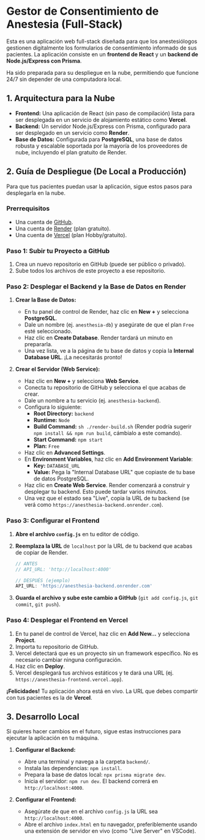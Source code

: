 # Gestor de Consentimiento de Anestesia (Full-Stack)

Esta es una aplicación web full-stack diseñada para que los anestesiólogos gestionen digitalmente los formularios de consentimiento informado de sus pacientes. La aplicación consiste en un **frontend de React** y un **backend de Node.js/Express con Prisma**.

Ha sido preparada para su despliegue en la nube, permitiendo que funcione 24/7 sin depender de una computadora local.

## 1. Arquitectura para la Nube

- **Frontend:** Una aplicación de React (sin paso de compilación) lista para ser desplegada en un servicio de alojamiento estático como **Vercel**.
- **Backend:** Un servidor Node.js/Express con Prisma, configurado para ser desplegado en un servicio como **Render**.
- **Base de Datos:** Configurada para **PostgreSQL**, una base de datos robusta y escalable soportada por la mayoría de los proveedores de nube, incluyendo el plan gratuito de Render.

## 2. Guía de Despliegue (De Local a Producción)

Para que tus pacientes puedan usar la aplicación, sigue estos pasos para desplegarla en la nube.

### Prerrequisitos
- Una cuenta de [GitHub](https://github.com/).
- Una cuenta de [Render](https://render.com/) (plan gratuito).
- Una cuenta de [Vercel](https://vercel.com/) (plan Hobby/gratuito).

### Paso 1: Subir tu Proyecto a GitHub

1.  Crea un nuevo repositorio en GitHub (puede ser público o privado).
2.  Sube todos los archivos de este proyecto a ese repositorio.

### Paso 2: Desplegar el Backend y la Base de Datos en Render

1.  **Crear la Base de Datos:**
    - En tu panel de control de Render, haz clic en **New +** y selecciona **PostgreSQL**.
    - Dale un nombre (ej. `anesthesia-db`) y asegúrate de que el plan `Free` esté seleccionado.
    - Haz clic en **Create Database**. Render tardará un minuto en prepararla.
    - Una vez lista, ve a la página de tu base de datos y copia la **Internal Database URL**. ¡La necesitarás pronto!

2.  **Crear el Servidor (Web Service):**
    - Haz clic en **New +** y selecciona **Web Service**.
    - Conecta tu repositorio de GitHub y selecciona el que acabas de crear.
    - Dale un nombre a tu servicio (ej. `anesthesia-backend`).
    - Configura lo siguiente:
        - **Root Directory:** `backend`
        - **Runtime:** `Node`
        - **Build Command:** `sh ./render-build.sh` (Render podría sugerir `npm install && npm run build`, cámbialo a este comando).
        - **Start Command:** `npm start`
        - **Plan:** `Free`
    - Haz clic en **Advanced Settings**.
    - En **Environment Variables**, haz clic en **Add Environment Variable**:
        - **Key:** `DATABASE_URL`
        - **Value:** Pega la "Internal Database URL" que copiaste de tu base de datos PostgreSQL.
    - Haz clic en **Create Web Service**. Render comenzará a construir y desplegar tu backend. Esto puede tardar varios minutos.
    - Una vez que el estado sea "Live", copia la URL de tu backend (se verá como `https://anesthesia-backend.onrender.com`).

### Paso 3: Configurar el Frontend

1.  **Abre el archivo `config.js`** en tu editor de código.
2.  **Reemplaza la URL** de `localhost` por la URL de tu backend que acabas de copiar de Render.

    ```javascript
    // ANTES
    // API_URL: 'http://localhost:4000'

    // DESPUÉS (ejemplo)
    API_URL: 'https://anesthesia-backend.onrender.com'
    ```
3.  **Guarda el archivo y sube este cambio a GitHub** (`git add config.js`, `git commit`, `git push`).

### Paso 4: Desplegar el Frontend en Vercel

1.  En tu panel de control de Vercel, haz clic en **Add New...** y selecciona **Project**.
2.  Importa tu repositorio de GitHub.
3.  Vercel detectará que es un proyecto sin un framework específico. No es necesario cambiar ninguna configuración.
4.  Haz clic en **Deploy**.
5.  Vercel desplegará tus archivos estáticos y te dará una URL (ej. `https://anesthesia-frontend.vercel.app`).

**¡Felicidades!** Tu aplicación ahora está en vivo. La URL que debes compartir con tus pacientes es la de **Vercel**.

## 3. Desarrollo Local

Si quieres hacer cambios en el futuro, sigue estas instrucciones para ejecutar la aplicación en tu máquina.

1.  **Configurar el Backend:**
    - Abre una terminal y navega a la carpeta `backend/`.
    - Instala las dependencias: `npm install`.
    - Prepara la base de datos local: `npx prisma migrate dev`.
    - Inicia el servidor: `npm run dev`. El backend correrá en `http://localhost:4000`.

2.  **Configurar el Frontend:**
    - Asegúrate de que en el archivo `config.js` la URL sea `http://localhost:4000`.
    - Abre el archivo `index.html` en tu navegador, preferiblemente usando una extensión de servidor en vivo (como "Live Server" en VSCode).
